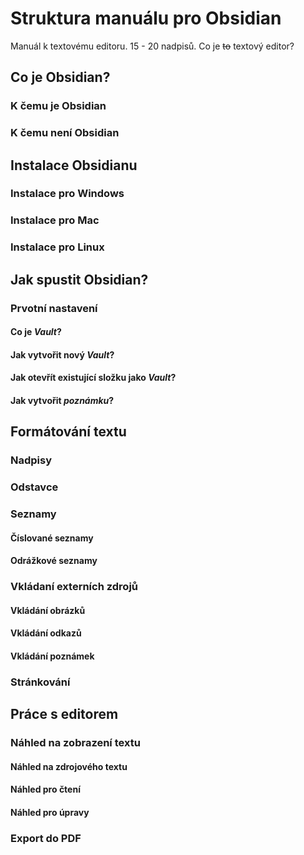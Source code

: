 
# Struktura manuálu pro Obsidian
Manuál k textovému editoru.
15 - 20 nadpisů.
Co je ~~to~~ textový editor?

## Co je Obsidian?
### K čemu je Obsidian
### K čemu není Obsidian

## Instalace Obsidianu
### Instalace pro Windows
### Instalace pro Mac
### Instalace pro Linux

## Jak spustit Obsidian?
### Prvotní nastavení
#### Co je *Vault*?
#### Jak vytvořit nový *Vault*?
#### Jak otevřít existující složku jako *Vault*?
#### Jak vytvořit *poznámku*?

## Formátování textu
### Nadpisy
### Odstavce
### Seznamy
#### Číslované seznamy
#### Odrážkové seznamy
### Vkládaní externích zdrojů
#### Vkládání obrázků
#### Vkládání odkazů
#### Vkládání poznámek
### Stránkování

## Práce s editorem
### Náhled na zobrazení textu
#### Náhled na zdrojového textu
#### Náhled pro čtení
#### Náhled pro úpravy
### Export do PDF